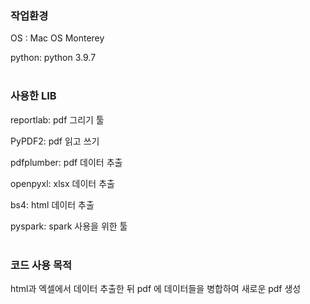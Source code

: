 ### 작업환경
OS : Mac OS Monterey

python: python 3.9.7<br><br>

### 사용한 LIB

reportlab: pdf 그리기 툴

PyPDF2: pdf 읽고 쓰기

pdfplumber: pdf 데이터 추출

openpyxl: xlsx 데이터 추출

bs4: html 데이터 추출

pyspark: spark 사용을 위한 툴<br><br>


### 코드 사용 목적

html과 엑셀에서 데이터 추출한 뒤 pdf 에 데이터들을 병합하여 새로운 pdf 생성


